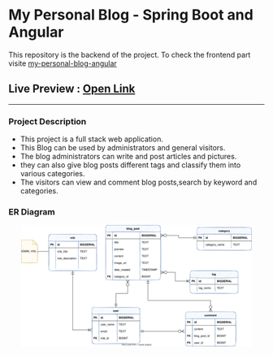 # My Personal Blog - Spring Boot and Angular
This repository is the backend of the project.
To check the frontend part visite [my-personal-blog-angular](https://github.com/OussamaKhouya/vagabondF)
## Live Preview : [Open Link](https://vagabondf.vercel.app/) 
***
### Project Description
- This project is a full stack web application.
- This Blog can be used by administrators and general visitors.
- The blog administrators can write and post articles and pictures.
- they can also give blog posts different tags and classify them into various categories.
- The visitors can view and comment blog posts,search by keyword and categories.
### ER Diagram
<div align=center>
<img src="./src/blog_ER_Diagram.drawio.svg" width="90%"/>
</div>



